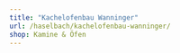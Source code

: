 ```yaml
---
title: "Kachelofenbau Wanninger"
url: /haselbach/kachelofenbau-wanninger/
shop: Kamine & Öfen
---
```

